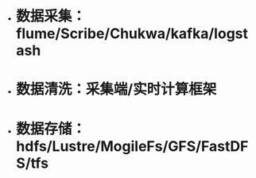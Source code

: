 * # 数据采集：flume/Scribe/Chukwa/kafka/logstash


* # 数据清洗：采集端/实时计算框架

* # 数据存储：hdfs/Lustre/MogileFs/GFS/FastDFS/tfs


# 



